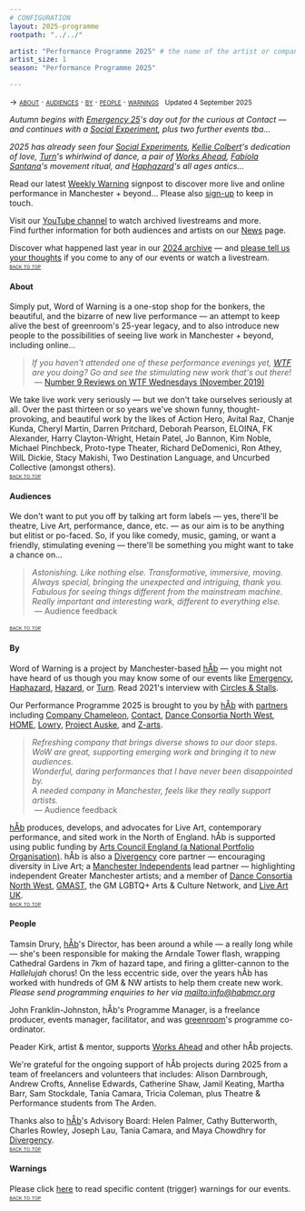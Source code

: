 ```yaml
---
# CONFIGURATION
layout: 2025-programme
rootpath: "../../"

artist: "Performance Programme 2025" # the name of the artist or company
artist_size: 1
season: "Performance Programme 2025"

---
```

<span style='font-variant: small-caps'>→ [about](/current/2025/#about) · [audiences](/current/2025/#audiences) · [by](/current/2025/#by) · [people](/current/2025/#people) · [warnings](/current/2025/#warnings)</span>&ensp; <small>Updated 4 September 2025</small>        
         
*Autumn begins with [Emergency 25](/current/2025-emergency)'s day out for the curious at Contact — and continues with a [Social Experiment](/socialexperiment), plus two further events tba…*         
         
*2025 has already seen four [Social Experiments](/socialexperiment), [Kellie Colbert](/current/2025/colbert)'s dedication of love, [Turn](/current/2025-turn)'s whirlwind of dance, a pair of [Works Ahead](/current/2025-worksahead), [Fabíola Santana](/current/2025/santana)'s movement ritual, and [Haphazard](/current/2025-haphazard)'s all ages antics…*          
         
Read our latest <a href="http://wordofwarning.posthaven.com" target="_blank">Weekly Warning</a> signpost to discover more live and online performance in Manchester + beyond… Please also <a href="{{ site.mailer_signup_url }}" target="_blank">sign-up</a> to keep in touch.        
        
Visit our <a href="https://youtube.com/@warnmcr" target="_blank">YouTube channel</a> to watch archived livestreams and more.<br>Find further information for both audiences and artists on our [News](/news) page.         
        
Discover what happened last year in our [2024 archive](/archive/2024) — and <a href="https://www.illuminate-data.org.uk/survey/gnwmcx" target="_blank">please tell us your thoughts</a> if you come to any of our events or watch a livestream.        
<small><span style='font-variant: small-caps'>[back to top](/current/2025)</span></small>        
        
#### About         
Simply put, Word of Warning is a one-stop shop for the bonkers, the beautiful, and the bizarre of new live performance — an attempt to keep alive the best of greenroom's 25-year legacy, and to also introduce new people to the possibilities of seeing live work in Manchester + beyond, including online…          
>*If you haven't attended one of these performance evenings yet, <a href="https://thelowry.com/wtf-wednesday" target="_blank">WTF</a> are you doing? Go and see the stimulating new work that's out there!*<br>&nbsp;— <a href="http://number9reviews.blogspot.com/2019/11/theatre-review-tom-cassani-i-promise.html" target="_blank">Number 9 Reviews on WTF Wednesdays (November 2019)</a>        
      
We take live work very seriously — but we don't take ourselves seriously at all. Over the past thirteen or so years we've shown funny, thought-provoking, and beautiful work by the likes of Action Hero, Avital Raz, Chanje Kunda, Cheryl Martin, Darren Pritchard, Deborah Pearson, ELOINA, FK Alexander, Harry Clayton-Wright, Hetain Patel, Jo Bannon, Kim Noble, Michael Pinchbeck, Proto-type Theater, Richard DeDomenici, Ron Athey, WilL Dickie, Stacy Makishi, Two Destination Language, and Uncurbed Collective (amongst others).         
<small><span style='font-variant: small-caps'>[back to top](/current/2025)</span></small>         
         
#### Audiences         
We don't want to put you off by talking art form labels — yes, there'll be theatre, Live Art, performance, dance, etc. — as our aim is to be anything but elitist or po-faced. So, if you like comedy, music, gaming, or want a friendly, stimulating evening — there'll be something you might want to take a chance on…         
>*Astonishing. Like nothing else. Transformative, immersive, moving.*<br>*Always special, bringing the unexpected and intriguing, thank you.*<br>*Fabulous for seeing things different from the mainstream machine.<br>Really important and interesting work, different to everything else.*<br>&nbsp;— Audience feedback          
         
<small><span style='font-variant: small-caps'>[back to top](/current/2025)</span></small>        
        
#### By         
Word of Warning is a project by Manchester-based [hÅb](/hab) — you might not have heard of us though you may know some of our events like [Emergency](http://emergencymcr.org), [Haphazard](http://haphazardmcr.org), [Hazard](http://hazardmcr.org), or [Turn](http://turnmcr.org). Read 2021's interview with <a href="https://circlesandstalls.com/2021/09/17/an-interview-with-word-of-warnings-tamsin-drury" target="_blank">Circles & Stalls</a>.         
          
Our Performance Programme 2025 is brought to you by [hÅb](/hab) with [partners](/hab/partners) including <a href="https://companychameleon.com" target="_blank">Company Chameleon</a>, <a href="https://contactmcr.com" target="_blank">Contact</a>, <a href="https://danceconsortianorthwest.org" target="_blank">Dance Consortia North West</a>, <a href="https://homemcr.org" target="_blank">HOME</a>, <a href="https://thelowry.com" target="_blank">Lowry</a>, <a href="https://projectauske.com" target="_blank">Project Auske</a>, and <a href="https://z-arts.org" target="_blank">Z-arts</a>.        
>*Refreshing company that brings diverse shows to our door steps.*<br>*WoW are great, supporting emerging work and bringing it to new audiences.*<br>*Wonderful, daring performances that I have never been disappointed by.<br>A needed company in Manchester, feels like they really support artists.*<br>&nbsp;— Audience feedback         
         
[hÅb](/hab) produces, develops, and advocates for Live Art, contemporary performance, and sited work in the North of England. hÅb is supported using public funding by <a href="https://www.artscouncil.org.uk/NationalPortfolio23" target="_blank">Arts Council England (a National Portfolio Organisation)</a>. hÅb is also a <a href="http://divergencymcr.org" target="_blank">Divergency</a> core partner — encouraging diversity in Live Art; a <a href="https://manchesterindependents.org" target="_blank">Manchester Independents</a> lead partner — highlighting independent Greater Manchester artists; and a member of <a href="https://danceconsortianorthwest.org" target="_blank">Dance Consortia North West</a>, <a href="https://g-mast.org" target="_blank">GMAST</a>, the GM LGBTQ+ Arts & Culture Network, and <a href="http://liveartuk.org" target="_blank">Live Art UK</a>.         
<small><span style='font-variant: small-caps'>[back to top](/current/2025)</span></small>        
         
#### People        
Tamsin Drury, [hÅb](/hab)'s Director, has been around a while — a really long while — she's been responsible for making the Arndale Tower flash, wrapping Cathedral Gardens in 7km of hazard tape, and firing a glitter-cannon to the *Hallelujah* chorus! On the less eccentric side, over the years hÅb has worked with hundreds of GM & NW artists to help them create new work.<br><i>Please send programming enquiries to her via <mailto:info@habmcr.org></i>        
        
John Franklin-Johnston, hÅb's Programme Manager, is a freelance producer, events manager, facilitator, and was <a href="http://greenroomarts.org" target="_blank">greenroom</a>'s programme co-ordinator.         
         
Peader Kirk, artist & mentor, supports [Works Ahead](/hab/worksahead) and other hÅb projects.         
         
We're grateful for the ongoing support of hÅb projects during 2025 from a team of freelancers and volunteers that includes: Alison Darnbrough, Andrew Crofts, Annelise Edwards, Catherine Shaw, Jamil Keating, Martha Barr, Sam Stockdale, Tania Camara, Tricia Coleman, plus Theatre & Performance students from The Arden.         
         
Thanks also to [hÅb](/hab)'s Advisory Board: Helen Palmer, Cathy Butterworth, Charles Rowley, Joseph Lau, Tania Camara, and Maya Chowdhry for [Divergency](/hab/divergencymcr).        
<small><span style='font-variant: small-caps'>[back to top](/current/2025)</span></small>        
         
#### Warnings          
Please click [here](/warnings) to read specific content (trigger) warnings for our events.        
<small><span style='font-variant: small-caps'>[back to top](/current/2025)</span></small>
